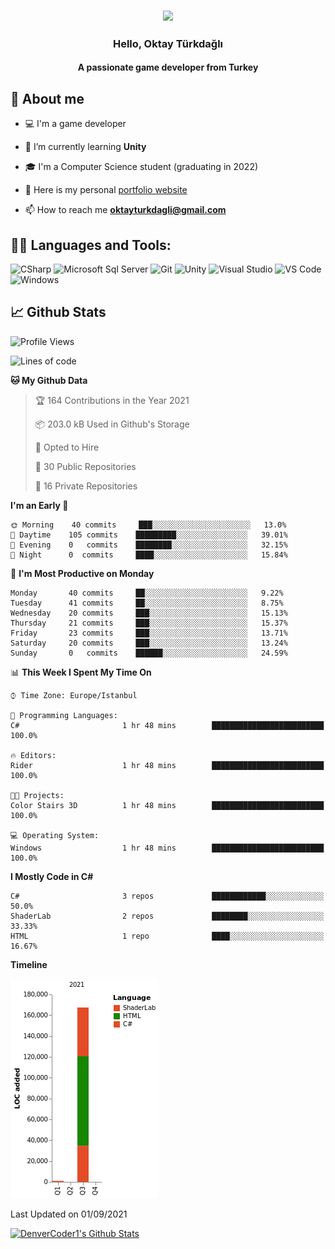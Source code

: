 <h3 align="center"><img width="30%" src="https://i.ibb.co/X8Kzg5W/playing-music-bro.png"></h3>

<h3 align="center">Hello, Oktay Türkdağlı</h3>
<h4 align="center">A passionate game developer from Turkey</h3>

## 📖 About me

- :computer: I'm a game developer

- 🌱 I’m currently learning **Unity**

- 🎓 I'm a Computer Science student (graduating in 2022)

- 📝 Here is my personal [portfolio website](http://oktayturkdagli.me/)

- 📫 How to reach me **oktayturkdagli@gmail.com**


## 👨‍💻 Languages and Tools:

![CSharp](https://img.shields.io/badge/-C%20Sharp-239120?logo=C-sharp&style=flat-square)
![Microsoft Sql Server](https://img.shields.io/badge/-Sql%20Server-CC2927?style=flat-square&logo=microsoft-sql-server&logoColor=ffffff)
![Git](https://img.shields.io/badge/-Git-%23F05032?style=flat-square&logo=git&logoColor=%23ffffff)
![Unity](https://img.shields.io/badge/-Unity-000000?logo=Unity&style=flat-square)
![Visual Studio](https://img.shields.io/badge/-Visual%20Studio-5C2D91?logo=Visual-Studio&style=flat-square)
![VS Code](http://img.shields.io/badge/-VS%20Code-007ACC?style=flat-square&logo=visual-studio-code&logoColor=ffffff)
![Windows](http://img.shields.io/badge/-Windows-0078D6?style=flat-square&logo=windows&logoColor=ffffff)

## 📈 Github Stats

<!--START_SECTION:waka-->
![Profile Views](http://img.shields.io/badge/Profile%20Views-991-blue)

![Lines of code](https://img.shields.io/badge/From%20Hello%20World%20I%27ve%20Written-874599%20lines%20of%20code-blue)

**🐱 My Github Data** 

> 🏆 164 Contributions in the Year 2021
 > 
> 📦 203.0 kB Used in Github's Storage 
 > 
> 💼 Opted to Hire
 > 
> 📜 30 Public Repositories 
 > 
> 🔑 16 Private Repositories  
 > 
**I'm an Early 🐤** 

```text
🌞 Morning    40 commits     ███░░░░░░░░░░░░░░░░░░░░░░   13.0% 
🌆 Daytime    105 commits    █████████░░░░░░░░░░░░░░░░   39.01% 
🌃 Evening    0   commits    ████████░░░░░░░░░░░░░░░░░   32.15% 
🌙 Night      0  commits     ████░░░░░░░░░░░░░░░░░░░░░   15.84%

```
📅 **I'm Most Productive on Monday** 

```text
Monday       40 commits     ██░░░░░░░░░░░░░░░░░░░░░░░   9.22% 
Tuesday      41 commits     ██░░░░░░░░░░░░░░░░░░░░░░░   8.75% 
Wednesday    20 commits     ███░░░░░░░░░░░░░░░░░░░░░░   15.13% 
Thursday     21 commits     ███░░░░░░░░░░░░░░░░░░░░░░   15.37% 
Friday       23 commits     ███░░░░░░░░░░░░░░░░░░░░░░   13.71% 
Saturday     20 commits     ███░░░░░░░░░░░░░░░░░░░░░░   13.24% 
Sunday       0   commits    ██████░░░░░░░░░░░░░░░░░░░   24.59%

```


📊 **This Week I Spent My Time On** 

```text
⌚︎ Time Zone: Europe/Istanbul

💬 Programming Languages: 
C#                       1 hr 48 mins        █████████████████████████   100.0%

🔥 Editors: 
Rider                    1 hr 48 mins        █████████████████████████   100.0%

🐱‍💻 Projects: 
Color Stairs 3D          1 hr 48 mins        █████████████████████████   100.0%

💻 Operating System: 
Windows                  1 hr 48 mins        █████████████████████████   100.0%

```

**I Mostly Code in C#** 

```text
C#                       3 repos             ████████████░░░░░░░░░░░░░   50.0% 
ShaderLab                2 repos             ████████░░░░░░░░░░░░░░░░░   33.33% 
HTML                     1 repo              ████░░░░░░░░░░░░░░░░░░░░░   16.67%

```


**Timeline**

![Chart not found](https://raw.githubusercontent.com/oktayturkdagli/oktayturkdagli/main/bar_graph.png) 


 Last Updated on 01/09/2021
<!--END_SECTION:waka-->

<!-- https://github.com/anuraghazra/github-readme-stats -->
<a href="https://github.com/anuraghazra/github-readme-stats"><img alt="DenverCoder1's Github Stats" src="https://github-readme-stats.vercel.app/api?username=oktayturkdagli&show_icons=true&count_private=true&hide=" /></a>
<!--START_SECTION:activity-->

